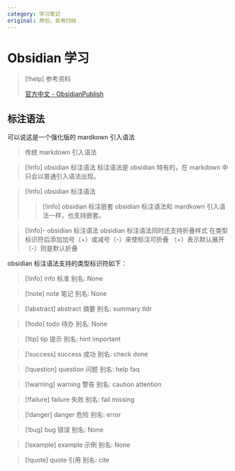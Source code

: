 ```yaml
---
category: 学习笔记
original: 原创，自用归纳
---
```


# Obsidian 学习

> [!help] 参考资料
> 
> [官方中文 - ObsidianPublish](https://publish.obsidian.md/help-zh)

## 标注语法

可以说这是一个强化版的 mardkown 引入语法

> 传统 markdown 引入语法

> [!info] obsidian 标注语法
> 标注语法是 obsidian 特有的，在 markdown 中只会以普通引入语法出现。

> [!info] obsidian 标注语法
> > [!info] obsidian 标注嵌套
> > obsidian 标注语法和 mardkown 引入语法一样，也支持嵌套。

> [!info]- obsidian 标注语法
> obsidian 标注语法同时还支持折叠样式
> 在类型标识符后添加加号（+）或减号（-）来使标注可折叠
> （+）表示默认展开 （-）则是默认折叠

obsidian 标注语法支持的类型标识符如下：

> [!info] info 标准
> 别名: None

> [!note] note 笔记
> 别名: None

> [!abstract] abstract 摘要
> 别名: summary tldr

> [!todo] todo 待办
> 别名: None

> [!tip] tip 提示
> 别名: hint important

> [!success] success 成功
> 别名: check done

> [!question] question 问题
> 别名: help faq

> [!warning] warning 警告
> 别名: caution attention

> [!failure] failure 失败
> 别名: fail missing

> [!danger] danger 危险
> 别名: error

> [!bug] bug 错误
> 别名: None

> [!example] example 示例
> 别名: None

> [!quote] quote 引用
> 别名: cite